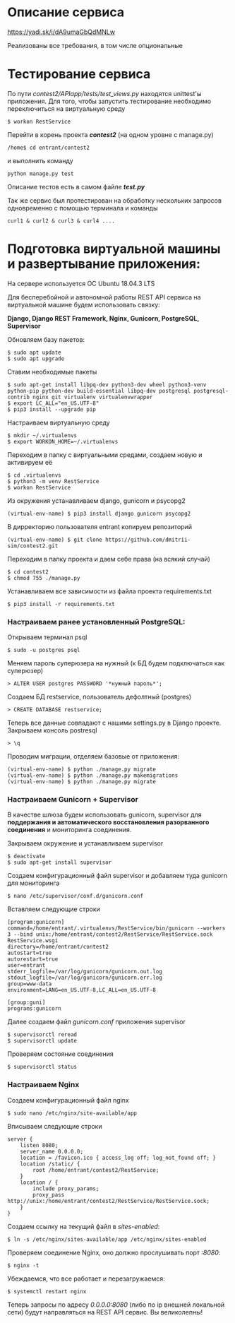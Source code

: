 # Описание сервиса
https://yadi.sk/i/dA9umaGbQdMNLw

Реализованы все требования, в том числе опциональные

# Тестирование сервиса
По пути *contest2/APIapp/tests/test_views.py* находятся unittest'ы приложения. Для того, чтобы запустить
тестирование необходимо переключиться на виртуальную среду 
```
$ workon RestService
```
Перейти в корень проекта ***contest2*** (на одном уровне с manage.py) 
```
/home$ cd entrant/contest2
```
и выполнить команду
```
python manage.py test
```
Описание тестов есть в самом файле ***test.py***

Так же сервис был протестирован на обработку нескольких запросов одновременно с помощью терминала и команды
```
curl1 & curl2 & curl3 & curl4 ....
```
# Подготовка виртуальной машины и развертывание приложения:
На сервере используется ОС Ubuntu 18.04.3 LTS

Для бесперебойной и автономной работы REST API сервиса на виртуальной машине будем использовать связку:

**Django, Django REST Framework, Nginx, Gunicorn, PostgreSQL, Supervisor**


Обновляем базу пакетов:
```
$ sudo apt update
$ sudo apt upgrade
```
Ставим необходимые пакеты
```
$ sudo apt-get install libpq-dev python3-dev wheel python3-venv python-pip python-dev build-essential libpq-dev postgresql postgresql-contrib nginx git virtualenv virtualenvwrapper
$ export LC_ALL="en_US.UTF-8"
$ pip3 install --upgrade pip
```
Настраиваем виртуальную среду
```
$ mkdir ~/.virtualenvs
$ export WORKON_HOME=~/.virtualenvs
```
Переходим в папку с виртуальными средами, создаем новую и активируем её
```
$ cd .virtualenvs
$ python3 -m venv RestService
$ workon RestService
```
Из окружения устанавливаем django, gunicorn и psycopg2
```
(virtual-env-name) $ pip3 install django gunicorn psycopg2
```
В дирректорию пользователя entrant копируем репозиторий
```
(virtual-env-name) $ git clone https://github.com/dmitrii-sim/contest2.git
```
Переходим в папку проекта и даем себе права (на всякий случай)
```
$ cd contest2
$ chmod 755 ./manage.py
```
Устанавливаем все зависимости из файла проекта requirements.txt
```
$ pip3 install -r requirements.txt
```
### Настраиваем ранее установленный PostgreSQL:
Открываем терминал psql
```
$ sudo -u postgres psql
```
Меняем пароль суперюзера на нужный (к БД будем подключаться как суперюзер)
```
> ALTER USER postgres PASSWORD '*нужный пароль*';
```
Создаем БД restservice, пользователь дефолтный (postgres)
```
> CREATE DATABASE restservice; 
```
Теперь все данные совпадают с нашими settings.py в Django проекте.
Закрываем консоль postresql
```
> \q
```
Проводим миграции, отделяем базовые от приложения:
```
(virtual-env-name) $ python ./manage.py migrate
(virtual-env-name) $ python ./manage.py makemigrations
(virtual-env-name) $ python ./manage.py migrate
```

### Настраиваем Gunicorn + Supervisor
В качестве шлюза будем использовать gunicorn, supervisor для 
**поддержания и автоматического восстановления разорванного соединения** и мониторинга соединения.

Закрываем окружение и устанавливаем supervisor
```
$ deactivate
$ sudo apt-get install supervisor
```
Создаем конфигурационный файл supervisor и добавляем туда gunicorn для мониторинга
```
$ nano /etc/supervisor/conf.d/gunicorn.conf
```
Вставляем следующие строки
```
[program:gunicorn]
command=/home/entrant/.virtualenvs/RestService/bin/gunicorn --workers 3 --bind unix:/home/entrant/contest2/RestService/RestService.sock RestService.wsgi
directory=/home/entrant/contest2
autostart=true
autorestart=true
user=entrant
stderr_logfile=/var/log/gunicorn/gunicorn.out.log
stdout_logfile=/var/log/gunicorn/gunicorn.err.log
group=www-data
environment=LANG=en_US.UTF-8,LC_ALL=en_US.UTF-8

[group:guni]
programs:gunicorn
```
Далее создаем файл *gunicorn.conf* приложения supervisor
```
$ supervisorctl reread 
$ supervisorctl update
```
Проверяем состояние соединения
```
$ supervisorctl status
```

### Настраиваем Nginx
Создаем конфигурационный файл nginx
```
$ sudo nano /etc/nginx/site-available/app
```
Вписываем следующие строки
```
server { 
    listen 8080; 
    server_name 0.0.0.0; 
    location = /favicon.ico { access_log off; log_not_found off; } 
    location /static/ { 
        root /home/entrant/contest2/RestService; 
    } 
    location / { 
        include proxy_params; 
        proxy_pass http://unix:/home/entrant/contest2/RestService/RestService.sock; 
    } 
}
```
Создаем ссылку на текущий файл в *sites-enabled*:
```
$ ln -s /etc/nginx/sites-available/app /etc/nginx/sites-enabled
```
Проверяем соединение Nginx, оно должно прослушивать порт *:8080*:
```
$ nginx -t
```
Убеждаемся, что все работает и перезагружаемся:
```
$ systemctl restart nginx
```
Теперь запросы по адресу *0.0.0.0:8080* (либо по ip внешней локальной сети) будут
направляться на REST API сервис.
Вы великолепны!
